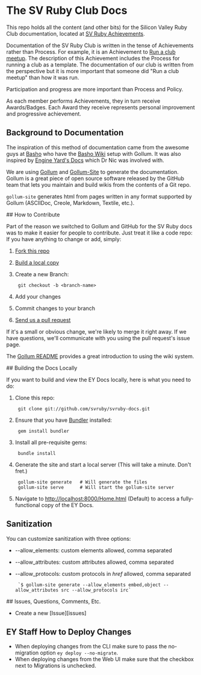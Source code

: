 # The SV Ruby Club Docs

This repo holds all the content (and other bits) for the Silicon Valley Ruby Club documentation, located at [SV Ruby Achievements][svruby-achievements].

Documentation of the SV Ruby Club is written in the tense of Achievements rather than Process. For example, it is an Achievement to [Run a club meetup][doc-run-club-meetup]. The description of this Achievement includes the Process for running a club as a template. The documentation of our club is written from the perspective but it is more important that someone did "Run a club meetup" than how it was run.

Participation and progress are more important than Process and Policy.

As each member performs Achievements, they in turn receive Awards/Badges. Each Award they receive represents personal improvement and progressive achievement.

## Background to Documentation

The inspiration of this method of documentation came from the awesome guys at [Basho][basho] who have the [Basho Wiki][basho-wiki] setup with Gollum. It was also inspired by [Engine Yard's Docs][ey-docs] which Dr Nic was involved with.

We are using [Gollum][gollum] and [Gollum-Site][gol-site] to generate the documentation. Gollum is a great piece of open source software released by the GitHub team that lets you maintain and build wikis from the contents of a Git repo.

`gollum-site` generates html from pages written in any format supported by Gollum (ASCIIDoc, Creole, Markdown, Textile, etc.).

<A name="contrib">
## How to Contribute

Part of the reason we switched to Gollum and GitHub for the SV Ruby docs was to make it easier for people to contribute. Just treat it like a code repo: If you have anything to change or add, simply:

1. [Fork this repo][forking]

2. [Build a local copy][build]

3. Create a new Branch:

        git checkout -b <branch-name>

4. Add your changes

5. Commit changes to your branch

6. [Send us a pull request][pull-req]

If it's a small or obvious change, we're likely to merge it right away.  If we have questions, we'll communicate with you using the pull request's issue page.

The [Gollum README][gol-read] provides a great introduction to using the wiki system.

<A name="build">
## Building the Docs Locally

If you want to build and view the EY Docs locally, here is what you need to do:

1. Clone this repo:

        git clone git://github.com/svruby/svruby-docs.git

2. Ensure that you have [Bundler][bundler] installed:

        gem install bundler

3. Install all pre-requisite gems:

        bundle install

4. Generate the site and start a local server (This will take a minute. Don't fret.)

        gollum-site generate   # Will generate the files
        gollum-site serve      # Will start the gollum-site server

5. Navigate to <http://localhost:8000/Home.html> (Default) to access a fully-functional copy of the EY Docs.


## Sanitization

You can customize sanitization with three options:

* --allow_elements: custom elements allowed, comma separated
* --allow_attributes: custom attributes allowed, comma separated
* --allow_protocols: custom protocols in *href* allowed, comma separated

       `$ gollum-site generate --allow_elements embed,object --allow_attributes src --allow_protocols irc`

<A name="feedback">
## Issues, Questions, Comments, Etc.

* Create a new [Issue][issues]

## EY Staff How to Deploy Changes
* When deploying changes from the CLI make sure to pass the no-migration option `ey deploy --no-migrate`.
* When deploying changes from the Web UI make sure that the checkbox next to Migrations is unchecked.

[svruby-achievements]:     http://achievements.svruby.com/ "SV Ruby Club Achievements"
[ey-docs]:    http://docs.engineyard.com "EY Docs"
[doc-run-club-meetup]: http://docs.svruby.com/run-club-meetup.html
[forking]:    http://help.github.com/forking/ "Github Forking Guide"
[pull-req]:   http://help.github.com/pull-requests/ "Github Pull-Requests Guide"
[build]:      #build "Building the Wiki"
[bundler]:    https://github.com/carlhuda/bundler/ "Bundler"
[gol-read]:   https://github.com/github/gollum/blob/master/README.md "Gollum README"
[gollum]:     https://github.com/github/gollum "Gollum Repo"
[gol-site]:   https://github.com/dreverri/gollum-site "Gollum-Site Repo"
[basho-wiki]: http://wiki.basho.com "Basho Wiki"
[basho]:      http://basho.com "Basho"
